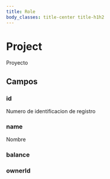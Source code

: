 ```yaml
---
title: Role
body_classes: title-center title-h1h2
---
```


# Project
Proyecto

## Campos

### id
Numero de identificacion de registro

### name 
Nombre

### balance 

### ownerId